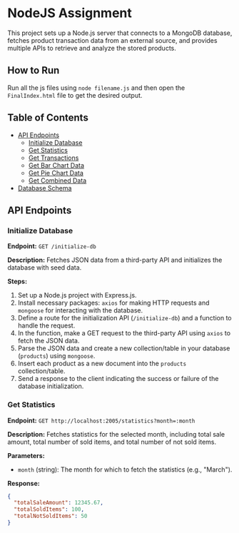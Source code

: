 # NodeJS Assignment

This project sets up a Node.js server that connects to a MongoDB database, fetches product transaction data from an external source, and provides multiple APIs to retrieve and analyze the stored products.

## How to Run

Run all the js files using `node filename.js` and then open the `FinalIndex.html` file to get the desired output.

## Table of Contents

- [API Endpoints](#api-endpoints)
  - [Initialize Database](#initialize-database)
  - [Get Statistics](#get-statistics)
  - [Get Transactions](#get-transactions)
  - [Get Bar Chart Data](#get-bar-chart-data)
  - [Get Pie Chart Data](#get-pie-chart-data)
  - [Get Combined Data](#get-combined-data)
- [Database Schema](#database-schema)

## API Endpoints

### Initialize Database

**Endpoint:** `GET /initialize-db`

**Description:** Fetches JSON data from a third-party API and initializes the database with seed data.

**Steps:**

1. Set up a Node.js project with Express.js.
2. Install necessary packages: `axios` for making HTTP requests and `mongoose` for interacting with the database.
3. Define a route for the initialization API (`/initialize-db`) and a function to handle the request.
4. In the function, make a GET request to the third-party API using `axios` to fetch the JSON data.
5. Parse the JSON data and create a new collection/table in your database (`products`) using `mongoose`.
6. Insert each product as a new document into the `products` collection/table.
7. Send a response to the client indicating the success or failure of the database initialization.

### Get Statistics

**Endpoint:** `GET http://localhost:2005/statistics?month=:month`

**Description:** Fetches statistics for the selected month, including total sale amount, total number of sold items, and total number of not sold items.

**Parameters:**

- `month` (string): The month for which to fetch the statistics (e.g., "March").

**Response:**

```json
{
  "totalSaleAmount": 12345.67,
  "totalSoldItems": 100,
  "totalNotSoldItems": 50
}
```
